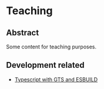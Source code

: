 # Teaching

## Abstract

Some content for teaching purposes.

## Development related

- [Typescript with GTS and ESBUILD](ts_gts_esbuild.md)
